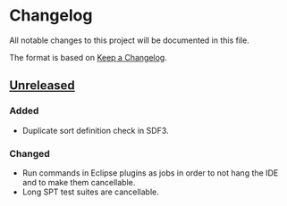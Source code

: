 # Changelog
All notable changes to this project will be documented in this file.

The format is based on [Keep a Changelog](https://keepachangelog.com/en/1.0.0/).

## [Unreleased]
### Added
- Duplicate sort definition check in SDF3.

### Changed
- Run commands in Eclipse plugins as jobs in order to not hang the IDE and to make them cancellable.
- Long SPT test suites are cancellable.

[Unreleased]: https://github.com/metaborg/spoofax-pie/compare/release-0.10.0...HEAD
